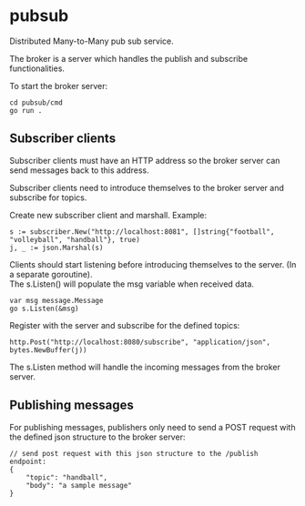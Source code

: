 # pubsub
Distributed Many-to-Many pub sub service.

The broker is a server which handles the publish and subscribe functionalities.

To start the broker server:
```
cd pubsub/cmd
go run .
```

## Subscriber clients

Subscriber clients must have an HTTP address so the broker server can send messages back to this address.

Subscriber clients need to introduce themselves to the broker server and subscribe for topics.

Create new subscriber client and marshall. Example: 
```
s := subscriber.New("http://localhost:8081", []string{"football", "volleyball", "handball"}, true)
j, _ := json.Marshal(s)
```

Clients should start listening before introducing themselves to the server. (In a separate goroutine).<br>
The s.Listen() will populate the msg variable when received data.
```
var msg message.Message
go s.Listen(&msg)
```

Register with the server and subscribe for the defined topics:
```
http.Post("http://localhost:8080/subscribe", "application/json", bytes.NewBuffer(j))
```

The s.Listen method will handle the incoming messages from the broker server.

## Publishing messages


For publishing messages, publishers only need to send a POST request with the defined json structure to the broker server:
```
// send post request with this json structure to the /publish endpoint:
{
	"topic": "handball",
	"body": "a sample message"
}
```